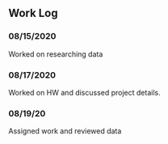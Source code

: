 ## Work Log

### 08/15/2020

Worked on researching data

### 08/17/2020

Worked on HW and discussed project details.

### 08/19/20

Assigned work and reviewed data
